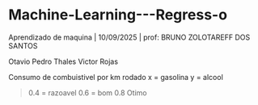 # Machine-Learning---Regress-o
Aprendizado de maquina | 10/09/2025 | prof: BRUNO ZOLOTAREFF DOS SANTOS

Otavio
Pedro
Thales
Victor Rojas

Consumo de combuistivel por km rodado
x = gasolina
y = alcool

>0.4 = razoavel
>0.6 = bom
>0.8 Otimo


